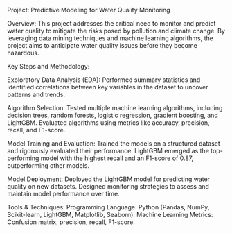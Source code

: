 Project: Predictive Modeling for Water Quality Monitoring

Overview:
This project addresses the critical need to monitor and predict water quality to mitigate the risks posed by pollution and climate change. By leveraging data mining techniques and machine learning algorithms, the project aims to anticipate water quality issues before they become hazardous.

Key Steps and Methodology:

Exploratory Data Analysis (EDA):
Performed summary statistics and identified correlations between key variables in the dataset to uncover patterns and trends.

Algorithm Selection:
Tested multiple machine learning algorithms, including decision trees, random forests, logistic regression, gradient boosting, and LightGBM.
Evaluated algorithms using metrics like accuracy, precision, recall, and F1-score.

Model Training and Evaluation:
Trained the models on a structured dataset and rigorously evaluated their performance.
LightGBM emerged as the top-performing model with the highest recall and an F1-score of 0.87, outperforming other models.

Model Deployment:
Deployed the LightGBM model for predicting water quality on new datasets.
Designed monitoring strategies to assess and maintain model performance over time.

Tools & Techniques:
Programming Language: Python (Pandas, NumPy, Scikit-learn, LightGBM, Matplotlib, Seaborn).
Machine Learning Metrics: Confusion matrix, precision, recall, F1-score.
